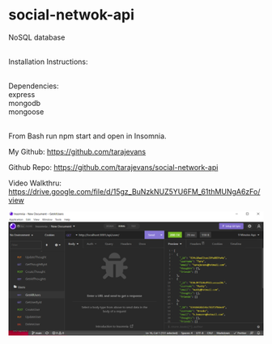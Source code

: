 # social-netwok-api

NoSQL database<br><br>

Installation Instructions:<br><br>

Dependencies:<br>
express<br>
mongodb<br>
mongoose<br><br>

From Bash run npm start and open in Insomnia.

My Github: https://github.com/tarajevans

Github Repo: https://github.com/tarajevans/social-network-api

Video Walkthru: https://drive.google.com/file/d/15gz_BuNzkNUZ5YU6FM_61thMUNgA6zFo/view

![](Screenshot.png)
